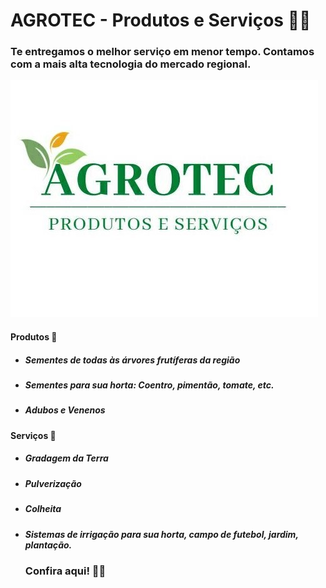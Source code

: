 # AGROTEC - Produtos e Serviços :man_farmer:

### Te entregamos o melhor serviço em menor tempo. Contamos com a mais alta tecnologia do mercado regional.

<img src="logo.jpg">









#### Produtos :seedling:

- ##### Sementes de todas às árvores frutíferas da região

- ##### Sementes para sua horta: Coentro, pimentão, tomate, etc.

- ##### Adubos e Venenos 

#### Serviços :tractor:

- ##### Gradagem da Terra

- ##### Pulverização

- ##### Colheita

- ##### Sistemas de irrigação para sua horta, campo de futebol, jardim, plantação.

  

  

  

  ### Confira aqui! :man_farmer:

  <a href="https://www.youtube.com/watch?v=dkC00v8Jxlk" img src="https://i.ytimg.com/vi/dkC00v8Jxlk/maxresdefault.jpg" alt="video"></a>

  

